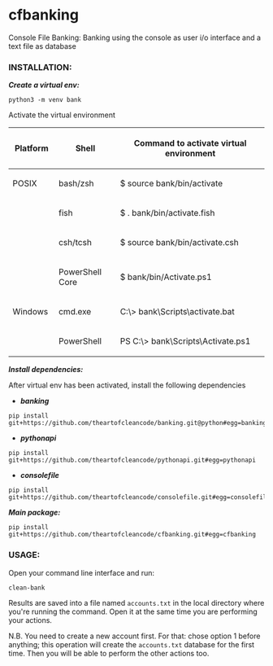 # cfbanking
Console File Banking: Banking using the console as user i/o interface and a text file as database

### **INSTALLATION:**

***Create a virtual env:***

```
python3 -m venv bank
```

Activate the virtual environment

<table class="docutils align-default">
<colgroup>
<col style="width: 18%">
<col style="width: 24%">
<col style="width: 58%">
</colgroup>
<thead>
<tr class="row-odd"><th class="head"><p>Platform</p></th>
<th class="head"><p>Shell</p></th>
<th class="head"><p>Command to activate virtual environment</p></th>
</tr>
</thead>
<tbody>
<tr class="row-even"><td><p>POSIX</p></td>
<td><p>bash/zsh</p></td>
<td><p>$ source bank/bin/activate</p></td>
</tr>
<tr class="row-odd"><td></td>
<td><p>fish</p></td>
<td><p>$ . bank/bin/activate.fish</p></td>
</tr>
<tr class="row-even"><td></td>
<td><p>csh/tcsh</p></td>
<td><p>$ source bank/bin/activate.csh</p></td>
</tr>
<tr class="row-odd"><td></td>
<td><p>PowerShell Core</p></td>
<td><p>$ bank/bin/Activate.ps1</p></td>
</tr>
<tr class="row-even"><td><p>Windows</p></td>
<td><p>cmd.exe</p></td>
<td><p>C:\&gt; bank\Scripts\activate.bat</p></td>
</tr>
<tr class="row-odd"><td></td>
<td><p>PowerShell</p></td>
<td><p>PS C:\&gt; bank\Scripts\Activate.ps1</p></td>
</tr>
</tbody>
</table>



***Install dependencies:***

After virtual env has been activated, install the following dependencies

- ***banking***
```shell
pip install git+https://github.com/theartofcleancode/banking.git@python#egg=banking
```

- ***pythonapi***
```
pip install git+https://github.com/theartofcleancode/pythonapi.git#egg=pythonapi
```

- ***consolefile***
```
pip install git+https://github.com/theartofcleancode/consolefile.git#egg=consolefile
```


***Main package:***
```
pip install git+https://github.com/theartofcleancode/cfbanking.git#egg=cfbanking
```

### **USAGE:**

Open your command line interface and run:

```
clean-bank
```

Results are saved into a file named `accounts.txt` in the local directory where you're running the command. Open it at the same time you are performing your actions.

N.B. You need to create a new account first. For that: chose option 1 before anything; this operation will create the `accounts.txt` database for the first time. Then you will be able to perform the other actions too.
